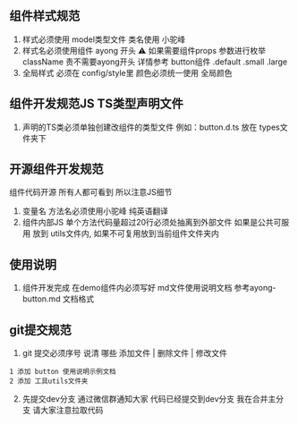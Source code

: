 ## 组件样式规范

1. 样式必须使用 model类型文件 类名使用 小驼峰
2. 样式名必须使用组件 ayong 开头 ⚠️ 如果需要组件props 参数进行枚举 className 责不需要ayong开头 详情参考 button组件 .default .small .large
3. 全局样式 必须在 config/style里 颜色必须统一使用 全局颜色

## 组件开发规范JS TS类型声明文件

1. 声明的TS类必须单独创建改组件的类型文件 例如：button.d.ts 放在 types文件夹下

## 开源组件开发规范
组件代码开源 所有人都可看到 所以注意JS细节
1. 变量名 方法名必须使用小驼峰 纯英语翻译
2. 组件内部JS 单个方法代码量超过20行必须处抽离到外部文件 如果是公共可服用 放到 utils文件内, 如果不可复用放到当前组件文件夹内


## 使用说明

1. 组件开发完成 在demo组件内必须写好 md文件使用说明文档 参考ayong-button.md 文档格式

## git提交规范

1. git 提交必须序号 说清 哪些 添加文件 | 删除文件 | 修改文件
```MD
1 添加 button 使用说明示例文档
2 添加 工具utils文件夹

```

2. 先提交dev分支 通过微信群通知大家 代码已经提交到dev分支 我在合并主分支 请大家注意拉取代码